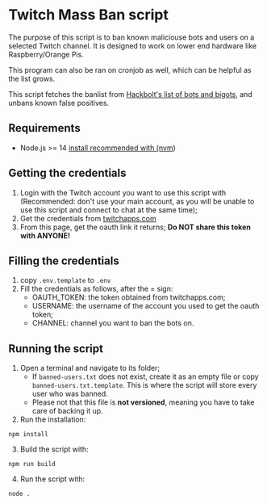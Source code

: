 # Twitch Mass Ban script

The purpose of this script is to ban known maliciouse bots and users on a selected Twitch channel. It is designed to work on lower end hardware like Raspberry/Orange Pis.

This program can also be ran on cronjob as well, which can be helpful as the list grows.

This script fetches the banlist from [Hackbolt's list of bots and bigots](https://github.com/hackbolt/twitchbotsnbigots), and unbans known false positives.

## Requirements

- Node.js >= 14 [install recommended with (nvm](https://github.com/nvm-sh/nvm))

## Getting the credentials

1. Login with the Twitch account you want to use this script with (Recommended: don't use your main account, as you will be unable to use this script and connect to chat at the same time);
2. Get the credentials from [twitchapps.com](https://twitchapps.com/tmi/)
3. From this page, get the oauth link it returns; **Do NOT share this token with ANYONE!**

## Filling the credentials

1. copy `.env.template` to `.env`
2. Fill the credentials as follows, after the = sign:
   - OAUTH_TOKEN: the token obtained from twitchapps.com;
   - USERNAME: the username of the account you used to get the oauth token;
   - CHANNEL: channel you want to ban the bots on.

## Running the script

1. Open a terminal and navigate to its folder;
   - If `banned-users.txt` does not exist, create it as an empty file or copy `banned-users.txt.template`. This is where the script will store every user who was banned.
   - Please not that this file is **not versioned**, meaning you have to take care of backing it up.
2. Run the installation:

`npm install`

3. Build the script with:

`npm run build`

4. Run the script with:

`node .`
